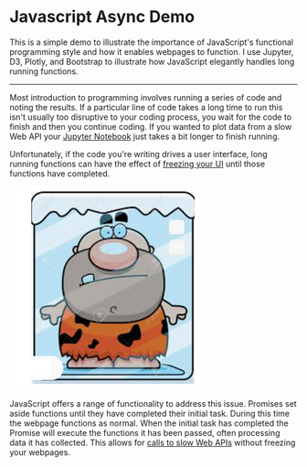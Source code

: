 # Javascript Async Demo
This is a simple demo to illustrate the importance of JavaScript's functional programming style and how it enables webpages to function.  I use Jupyter, D3, Plotly, and Bootstrap to illustrate how JavaScript elegantly handles long running functions.


---


Most introduction to programming involves running a series of code and noting the results.  If a particular line of code takes a long time to run this isn't usually too disruptive to your coding process, you wait for the code to finish and then you continue coding.  If you wanted to plot data from a slow Web API your [Jupyter Notebook](JupyterExample\web_api_test.ipynb) just takes a bit longer to finish running.

Unfortunately, if the code you're writing drives a user interface, long running functions can have the effect of [freezing your UI](JsWebApiRequest/index.html) until those functions have completed.  

![Don't let your code freeze!](Resources/fozen-caveman.png)

JavaScript offers a range of functionality to address this issue.  Promises set aside functions until they have completed their initial task.  During this time the webpage functions as normal.  When the initial task has completed the Promise will execute the functions it has been passed, often processing data it has collected.  This allows for [calls to slow Web APIs](D3Ajax/index.html) without freezing your webpages.
